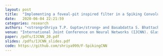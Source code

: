 ```yaml
---
layout: post
title:  "Implementing a foveal-pit inspired filter in a Spiking Convolutional Neural Network:  a preliminary study"
date:   2020-06-04 22:21:59
categories: research
authors: "<strong>Shriya T.P. Gupta</strong> and Basabdatta S. Bhattacharya"
venue: "International Joint Conference on Neural Networks (IJCNN). Glasgow, UK. IEEE, 2020"
paper: /pdfs/IJCNN_20.pdf
slides: /pdfs/IJCNN_slides.pdf
code: https://github.com/shriya999/F-SpikingCNN
---
```

